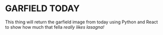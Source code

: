 # GARFIELD TODAY

This thing will return the garfield image from today using Python and React to show how much that fella _really likes lasagna!_

